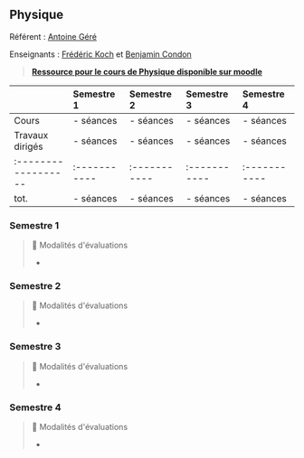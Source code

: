 ## Physique

Référent : [Antoine Géré](mailto:a.gere@istom.fr)

Enseignants : [Frédéric Koch](mailto:f.koch-ext@istom.fr) et [Benjamin Condon](mailto:b.condon@istom.fr)

> [**Ressource pour le cours de Physique disponible sur moodle**](https://moodle.istom.fr/login/index.php)

|                   | Semestre 1 | Semestre 2 | Semestre 3 | Semestre 4 |
|:------------------|:-----------|:-----------|:-----------|:-----------|
| Cours             | - séances  | - séances  | - séances  | - séances  |
| Travaux dirigés   | - séances  | - séances  | - séances  | - séances  |
|:------------------|:-----------|:-----------|:-----------|:-----------|
| tot.              | - séances  | - séances  | - séances  | - séances  |

### Semestre 1



> 📘 Modalités d'évaluations
>
> -

### Semestre 2



> 📘 Modalités d'évaluations
>
> -

### Semestre 3



> 📘 Modalités d'évaluations
>
> -

### Semestre 4



> 📘 Modalités d'évaluations
>
> -